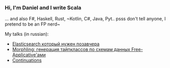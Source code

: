 ### Hi, I'm Daniel and I write Scala
... and also F#, Haskell, Rust, ~Kotlin, C#, Java, Pyt.. psss don't tell anyone, I pretend to be an FP nerd~

My talks (in russian):
- [Elasticsearch который нужен позавчера](https://www.youtube.com/watch?v=89zkLejQ8ek)
- [Morphling: генерация тайпклассов по схемам данных Free-Applicative'ами](https://www.youtube.com/watch?v=lLNlbR5cZ9I)
- [Continuations](https://www.youtube.com/watch?v=iNvWD0hezjw)